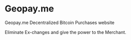 Geopay.me
=================

Geopay.me Decentralized Bitcoin Purchases website

Eliminate Ex-changes and give the power to the Merchant.
